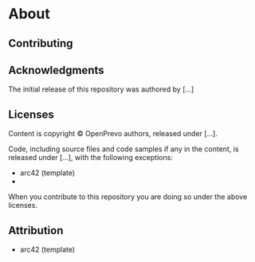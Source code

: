 # About

## Contributing

## Acknowledgments

The initial release of this repository was authored by [...]

## Licenses

Content is copyright © OpenPrevo authors, released under [...].

Code, including source files and code samples if any in the content, is released under [...], with the following exceptions:
 - arc42 (template)
 - 
 
When you contribute to this repository you are doing so under the above licenses.

## Attribution
 - arc42 (template)
